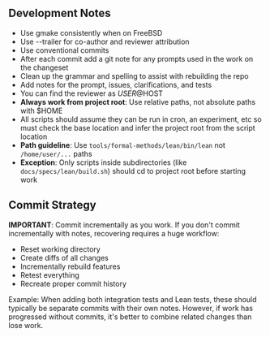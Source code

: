 ## Development Notes

- Use gmake consistently when on FreeBSD
- Use --trailer for co-author and reviewer attribution
- Use conventional commits
- After each commit add a git note for any prompts used in the work on the changeset
- Clean up the grammar and spelling to assist with rebuilding the repo
- Add notes for the prompt, issues, clarifications, and tests
- You can find the reviewer as $USER@$HOST
- **Always work from project root**: Use relative paths, not absolute paths with $HOME
- All scripts should assume they can be run in cron, an experiment, etc so must check the base location and infer the project root from the script location
- **Path guideline**: Use `tools/formal-methods/lean/bin/lean` not `/home/user/...` paths
- **Exception**: Only scripts inside subdirectories (like `docs/specs/lean/build.sh`) should cd to project root before starting work

## Commit Strategy

**IMPORTANT**: Commit incrementally as you work. If you don't commit incrementally with notes, recovering requires a huge workflow:
- Reset working directory
- Create diffs of all changes
- Incrementally rebuild features
- Retest everything
- Recreate proper commit history

Example: When adding both integration tests and Lean tests, these should typically be separate commits with their own notes. However, if work has progressed without commits, it's better to combine related changes than lose work.